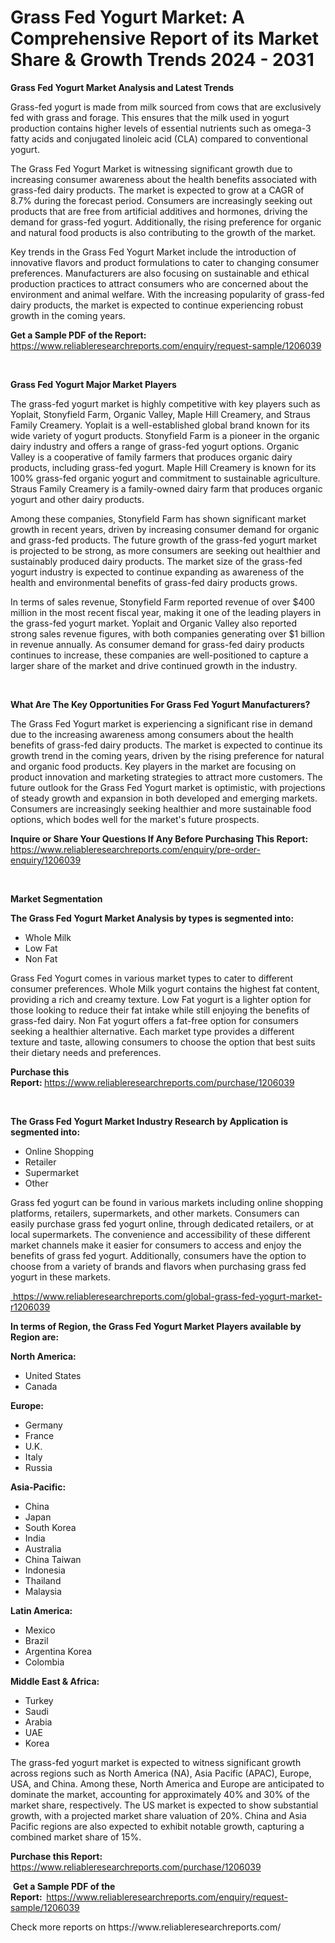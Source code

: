 <p><h1>Grass Fed Yogurt Market: A Comprehensive Report of its Market Share & Growth Trends 2024 - 2031</h1></p><p><strong>Grass Fed Yogurt Market Analysis and Latest Trends</strong></p>
<p><p>Grass-fed yogurt is made from milk sourced from cows that are exclusively fed with grass and forage. This ensures that the milk used in yogurt production contains higher levels of essential nutrients such as omega-3 fatty acids and conjugated linoleic acid (CLA) compared to conventional yogurt.</p><p>The Grass Fed Yogurt Market is witnessing significant growth due to increasing consumer awareness about the health benefits associated with grass-fed dairy products. The market is expected to grow at a CAGR of 8.7% during the forecast period. Consumers are increasingly seeking out products that are free from artificial additives and hormones, driving the demand for grass-fed yogurt. Additionally, the rising preference for organic and natural food products is also contributing to the growth of the market.</p><p>Key trends in the Grass Fed Yogurt Market include the introduction of innovative flavors and product formulations to cater to changing consumer preferences. Manufacturers are also focusing on sustainable and ethical production practices to attract consumers who are concerned about the environment and animal welfare. With the increasing popularity of grass-fed dairy products, the market is expected to continue experiencing robust growth in the coming years.</p></p>
<p><strong>Get a Sample PDF of the Report:&nbsp;</strong> <a href="https://www.reliableresearchreports.com/enquiry/request-sample/1206039">https://www.reliableresearchreports.com/enquiry/request-sample/1206039</a></p>
<p>&nbsp;</p>
<p><strong>Grass Fed Yogurt Major Market Players</strong></p>
<p><p>The grass-fed yogurt market is highly competitive with key players such as Yoplait, Stonyfield Farm, Organic Valley, Maple Hill Creamery, and Straus Family Creamery. Yoplait is a well-established global brand known for its wide variety of yogurt products. Stonyfield Farm is a pioneer in the organic dairy industry and offers a range of grass-fed yogurt options. Organic Valley is a cooperative of family farmers that produces organic dairy products, including grass-fed yogurt. Maple Hill Creamery is known for its 100% grass-fed organic yogurt and commitment to sustainable agriculture. Straus Family Creamery is a family-owned dairy farm that produces organic yogurt and other dairy products.</p><p>Among these companies, Stonyfield Farm has shown significant market growth in recent years, driven by increasing consumer demand for organic and grass-fed products. The future growth of the grass-fed yogurt market is projected to be strong, as more consumers are seeking out healthier and sustainably produced dairy products. The market size of the grass-fed yogurt industry is expected to continue expanding as awareness of the health and environmental benefits of grass-fed dairy products grows.</p><p>In terms of sales revenue, Stonyfield Farm reported revenue of over $400 million in the most recent fiscal year, making it one of the leading players in the grass-fed yogurt market. Yoplait and Organic Valley also reported strong sales revenue figures, with both companies generating over $1 billion in revenue annually. As consumer demand for grass-fed dairy products continues to increase, these companies are well-positioned to capture a larger share of the market and drive continued growth in the industry.</p></p>
<p>&nbsp;</p>
<p><strong>What Are The Key Opportunities For Grass Fed Yogurt Manufacturers?</strong></p>
<p><p>The Grass Fed Yogurt market is experiencing a significant rise in demand due to the increasing awareness among consumers about the health benefits of grass-fed dairy products. The market is expected to continue its growth trend in the coming years, driven by the rising preference for natural and organic food products. Key players in the market are focusing on product innovation and marketing strategies to attract more customers. The future outlook for the Grass Fed Yogurt market is optimistic, with projections of steady growth and expansion in both developed and emerging markets. Consumers are increasingly seeking healthier and more sustainable food options, which bodes well for the market's future prospects.</p></p>
<p><strong>Inquire or Share Your Questions If Any Before Purchasing This Report:</strong> <a href="https://www.reliableresearchreports.com/enquiry/pre-order-enquiry/1206039">https://www.reliableresearchreports.com/enquiry/pre-order-enquiry/1206039</a></p>
<p>&nbsp;</p>
<p><strong>Market Segmentation</strong></p>
<p><strong>The Grass Fed Yogurt Market Analysis by types is segmented into:</strong></p>
<p><ul><li>Whole Milk</li><li>Low Fat</li><li>Non Fat</li></ul></p>
<p><p>Grass Fed Yogurt comes in various market types to cater to different consumer preferences. Whole Milk yogurt contains the highest fat content, providing a rich and creamy texture. Low Fat yogurt is a lighter option for those looking to reduce their fat intake while still enjoying the benefits of grass-fed dairy. Non Fat yogurt offers a fat-free option for consumers seeking a healthier alternative. Each market type provides a different texture and taste, allowing consumers to choose the option that best suits their dietary needs and preferences.</p></p>
<p><strong>Purchase this Report:&nbsp;</strong><a href="https://www.reliableresearchreports.com/purchase/1206039">https://www.reliableresearchreports.com/purchase/1206039</a></p>
<p>&nbsp;</p>
<p><strong>The Grass Fed Yogurt Market Industry Research by Application is segmented into:</strong></p>
<p><ul><li>Online Shopping</li><li>Retailer</li><li>Supermarket</li><li>Other</li></ul></p>
<p><p>Grass fed yogurt can be found in various markets including online shopping platforms, retailers, supermarkets, and other markets. Consumers can easily purchase grass fed yogurt online, through dedicated retailers, or at local supermarkets. The convenience and accessibility of these different market channels make it easier for consumers to access and enjoy the benefits of grass fed yogurt. Additionally, consumers have the option to choose from a variety of brands and flavors when purchasing grass fed yogurt in these markets.</p></p>
<p><a href="https://www.reliableresearchreports.com/global-grass-fed-yogurt-market-r1206039">&nbsp;https://www.reliableresearchreports.com/global-grass-fed-yogurt-market-r1206039</a></p>
<p><strong>In terms of Region, the Grass Fed Yogurt Market Players available by Region are:</strong></p>
<p>
    <p> <strong> North America: </strong>
        <ul>
            <li>United States</li>
            <li>Canada</li>
        </ul>
        </p> 
    <p> <strong> Europe: </strong>
        <ul>
            <li>Germany</li>
            <li>France</li>
            <li>U.K.</li>
            <li>Italy</li>
            <li>Russia</li>
        </ul>
        </p> 
    <p> <strong> Asia-Pacific: </strong>
        <ul>
            <li>China</li>
            <li>Japan</li>
            <li>South Korea</li>
            <li>India</li>
            <li>Australia</li>
            <li>China Taiwan</li>
            <li>Indonesia</li>
            <li>Thailand</li>
            <li>Malaysia</li>
        </ul>
        </p> 
    <p> <strong> Latin America: </strong>
        <ul>
            <li>Mexico</li>
            <li>Brazil</li>
            <li>Argentina Korea</li>
            <li>Colombia</li>
        </ul>
        </p> 
    <p> <strong> Middle East & Africa: </strong>
        <ul>
            <li>Turkey</li>
            <li>Saudi</li>
            <li>Arabia</li>
            <li>UAE</li>
            <li>Korea</li>
        </ul>
    </p>
    </p>
<p><p>The grass-fed yogurt market is expected to witness significant growth across regions such as North America (NA), Asia Pacific (APAC), Europe, USA, and China. Among these, North America and Europe are anticipated to dominate the market, accounting for approximately 40% and 30% of the market share, respectively. The US market is expected to show substantial growth, with a projected market share valuation of 20%. China and Asia Pacific regions are also expected to exhibit notable growth, capturing a combined market share of 15%.</p></p>
<p><strong>Purchase this Report: </strong><a href="https://www.reliableresearchreports.com/purchase/1206039">https://www.reliableresearchreports.com/purchase/1206039</a></p>
<p>&nbsp;<strong>Get a Sample PDF of the Report:&nbsp;&nbsp;</strong><a href="https://www.reliableresearchreports.com/enquiry/request-sample/1206039">https://www.reliableresearchreports.com/enquiry/request-sample/1206039</a></p>
<p><strong></strong></p>
<p>Check more reports on https://www.reliableresearchreports.com/</p>